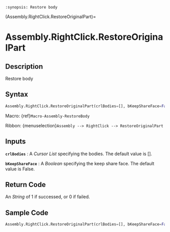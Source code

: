 ```{module} Assembly.RightClick.RestoreOriginalPart()
:synopsis: Restore body
```

(Assembly.RightClick.RestoreOriginalPart)=

# Assembly.RightClick.RestoreOriginalPart

## Description

Restore body

## Syntax

```python
Assembly.RightClick.RestoreOriginalPart(crlBodies=[], bKeepShareFace=False)
```

Macro: {ref}`Macro-Assembly-RestoreBody`

Ribbon: {menuselection}`Assembly --> RightClick --> RestoreOriginalPart`

## Inputs

**`crlBodies`**
: A _Cursor List_ specifying the bodies. The default value is [].

**`bKeepShareFace`**
: A _Boolean_ specifying the keep share face. The default value is False.

## Return Code

An _String_ of 1 if successed, or 0 if failed.

## Sample Code

```python
Assembly.RightClick.RestoreOriginalPart(crlBodies=[], bKeepShareFace=False)
```
